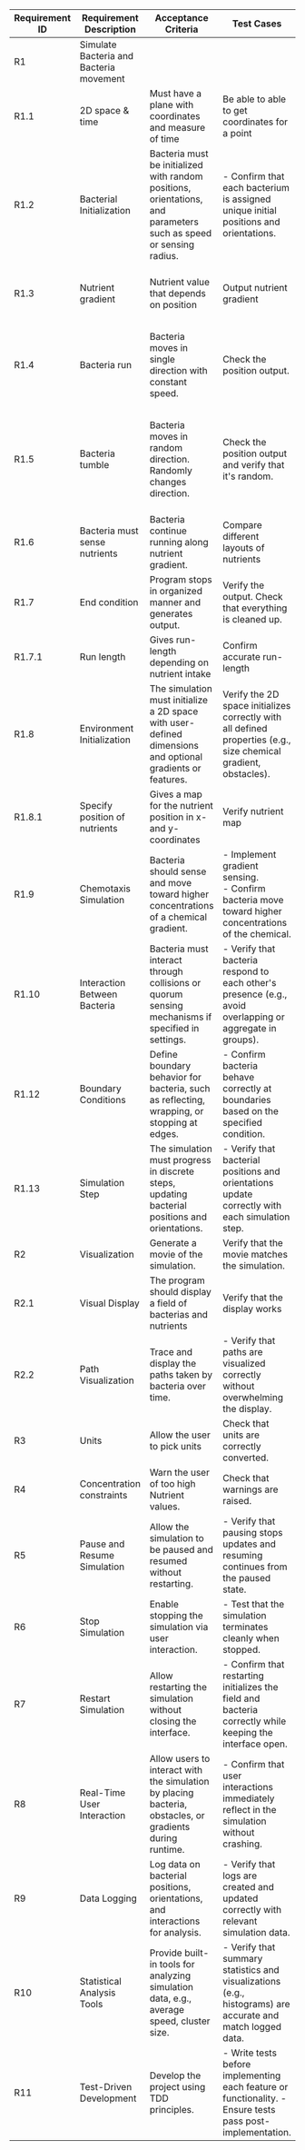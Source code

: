 | Requirement ID | Requirement Description | Acceptance Criteria | Test Cases | Risk type | Risk | Risk Probability | Risk severity | Risk value
|----------------|-------------------------|---------------------|---------------------|---------------------|---------------------|---------------------|---------------------|------------|
| R1 | Simulate Bacteria and Bacteria movement | 
| R1.1 | 2D space & time         |Must have a plane with coordinates and measure of time| Be able to able to get coordinates for a point| Business | Can't initiate the simulation| 5 | 5 | 25|
| R1.2 | Bacterial Initialization  | Bacteria must be initialized with random positions, orientations, and parameters such as speed or sensing radius. | - Confirm that each bacterium is assigned unique initial positions and orientations.| Business | No bacteria to run simulations on| 5 | 5 | 25|
|R1.3 | Nutrient gradient       |Nutrient value that depends on position | Output nutrient gradient | Business | No real data without the nutrinent gradient | 5 | 4 | 20 |
|R1.4 | Bacteria run  |Bacteria moves in single direction with constant speed. | Check the position output.| Business | Withouot running the bactiria can't follow the nutirnent gradient| 5 | 4 | 20|
|R1.5 | Bacteria tumble         |Bacteria moves in random direction. Randomly changes direction. | Check the position output and verify that it's random. | Business | Without changing direction the bacteria can't follow the nutrient gradient | 5 | 4 | 20 |
|R1.6 | Bacteria must sense nutrients | Bacteria continue running along nutrient gradient.|Compare different layouts of nutrients
|R1.7 | End condition | Program stops in organized manner and generates output. | Verify the output. Check that everything is cleaned up. 
| R1.7.1 | Run length | Gives run-length depending on nutrient intake | Confirm accurate run-length
| R1.8 | Environment Initialization | The simulation must initialize a 2D space with user-defined dimensions and optional gradients or features.| Verify the 2D space initializes correctly with all defined properties (e.g., size chemical gradient, obstacles).
|R1.8.1 | Specify position of nutrients | Gives a map for the nutrient position in x- and y-coordinates | Verify nutrient map
| R1.9 | Chemotaxis Simulation  | Bacteria should sense and move toward higher concentrations of a chemical gradient. | - Implement gradient sensing. <br /> - Confirm bacteria move toward higher concentrations of the chemical.              |
| R1.10                  | Interaction Between Bacteria              | Bacteria must interact through collisions or quorum sensing mechanisms if specified in settings.              | - Verify that bacteria respond to each other's presence (e.g., avoid overlapping or aggregate in groups).         |
| R1.12 | Boundary Conditions  | Define boundary behavior for bacteria, such as reflecting, wrapping, or stopping at edges.  | - Confirm bacteria behave correctly at boundaries based on the specified condition. |
| R1.13 | Simulation Step                           | The simulation must progress in discrete steps, updating bacterial positions and orientations.                | - Verify that bacterial positions and orientations update correctly with each simulation step.                    |
|R2 |Visualization | Generate a movie of the simulation. | Verify that the movie matches the simulation.
|R2.1|Visual Display | The program should display a field of bacterias and nutrients | Verify that the display works              
| R2.2 | Path Visualization                          | Trace and display the paths taken by bacteria over time.                                                     | - Verify that paths are visualized correctly without overwhelming the display.                                       |
|R3 | Units  | Allow the user to pick units | Check that units are correctly converted. 
|R4| Concentration constraints | Warn the user of too high Nutrient values. | Check that warnings are raised.
| R5  | Pause and Resume Simulation  | Allow the simulation to be paused and resumed without restarting. | - Verify that pausing stops updates and resuming continues from the paused state.  |
| R6 | Stop Simulation  | Enable stopping the simulation via user interaction.  | - Test that the simulation terminates cleanly when stopped. | Technical |                                                       |
| R7 | Restart Simulation  | Allow restarting the simulation without closing the interface.  | - Confirm that restarting initializes the field and bacteria correctly while keeping the interface open. |
| R8 | Real-Time User Interaction  | Allow users to interact with the simulation by placing bacteria, obstacles, or gradients during runtime.       | - Confirm that user interactions immediately reflect in the simulation without crashing.|
| R9                | Data Logging                              | Log data on bacterial positions, orientations, and interactions for analysis.                                | - Verify that logs are created and updated correctly with relevant simulation data.                               |
| R10                 | Statistical Analysis Tools                  | Provide built-in tools for analyzing simulation data, e.g., average speed, cluster size.                      | - Verify that summary statistics and visualizations (e.g., histograms) are accurate and match logged data.            |
| R11                 | Test-Driven Development  | Develop the project using TDD principles.| - Write tests before implementing each feature or functionality. - Ensure tests pass post-implementation.         |
